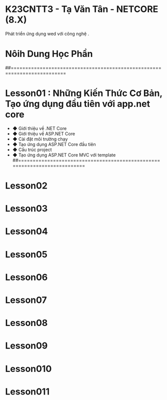 # K23CNTT3 - Tạ Văn Tân - NETCORE (8.X)
Phát triển ứng dụng wed với công nghệ .
# Nôih Dung Học Phần 
##=========================================================================
# Lesson01 : Những Kiến Thức Cơ Bản, Tạo ứng dụng đầu tiên với app.net core 
- ◆ Giới thiệu về .NET Core
- ◆ Giới thiệu về ASP.NET Core
- ◆ Cài đặt môi trường chạy
- ◆ Tạo ứng dụng ASP.NET Core đầu tiên
- ◆ Cấu trúc project
- ◆ Tạo ứng dụng ASP.NET Core MVC với template
##==========================================================================
# Lesson02 


# Lesson03 

# Lesson04


# Lesson05


# Lesson06


# Lesson07


# Lesson08

# Lesson09

# Lesson010

# Lesson011
